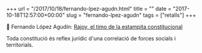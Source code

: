 +++
url = "/2017/10/18/fernando-lpez-agudn.html"
title = ""
date = "2017-10-18T12:57:00+00:00"
slug = "fernando-lpez-agudn"
tags = ["retalls"]
+++

📎 Fernando López Agudín: [Rajoy, el timo de la estampita constitucional](http://blogs.publico.es/fernando-lopez-agudin/2017/10/16/rajoy-el-timo-de-la-estampita-constitucional/)

Toda constitució és reflex jurídic d'una correlació de forces socials i territorials.


